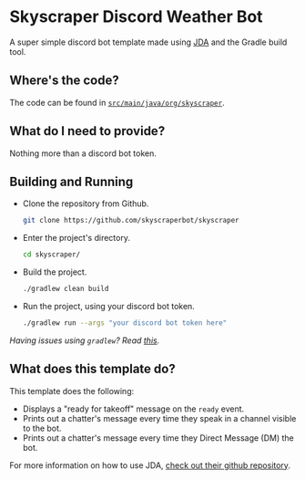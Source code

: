 # Skyscraper Discord Weather Bot
A super simple discord bot template made using [JDA][1] and the Gradle build tool.


## Where's the code?
The code can be found in [`src/main/java/org/skyscraper`][2].


## What do I need to provide?
Nothing more than a discord bot token.


## Building and Running
- Clone the repository from Github.
  ```bash
  git clone https://github.com/skyscraperbot/skyscraper
  ```
- Enter the project's directory.
  ```bash
  cd skyscraper/
  ```
- Build the project.
  ```bash
  ./gradlew clean build
  ```
- Run the project, using your discord bot token.
  ```bash
  ./gradlew run --args "your discord bot token here"
  ```

_Having issues using `gradlew`? Read [this][3]._


## What does this template do?
This template does the following:
- Displays a "ready for takeoff" message on the `ready` event.
- Prints out a chatter's message every time they speak in a channel visible to the bot.
- Prints out a chatter's message every time they Direct Message (DM) the bot.

For more information on how to use JDA, [check out their github repository][1].


[1]: https://github.com/DV8FromTheWorld/JDA "The JDA github Repository"
[2]: https://github.com/skyscraperbot/skyscraper/tree/main/src/main/java/org/botexample "Template Source Code"
[3]: https://gist.github.com/lucasstarsz/9bbc306f8655b916367d557043e498ad "Terminals Access Files Differently"